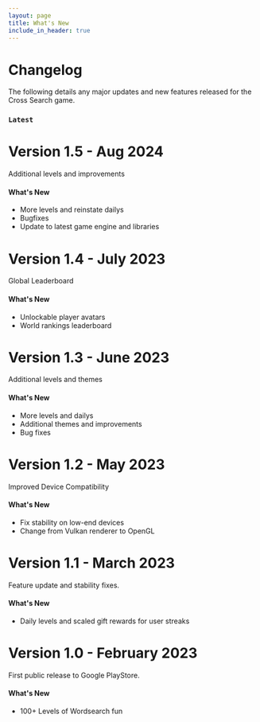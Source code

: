 ```yaml
---
layout: page
title: What's New
include_in_header: true
---
```


# Changelog
The following details any major updates and new features released for the Cross Search game.
<br>

### `Latest`
# **Version 1.5** - Aug 2024
Additional levels and improvements

#### What's New
- More levels and reinstate dailys
- Bugfixes
- Update to latest game engine and libraries

# **Version 1.4** - July 2023
Global Leaderboard

#### What's New
- Unlockable player avatars
- World rankings leaderboard

# **Version 1.3** - June 2023
Additional levels and themes

#### What's New
- More levels and dailys
- Additional themes and improvements
- Bug fixes

# **Version 1.2** - May 2023
Improved Device Compatibility

#### What's New
- Fix stability on low-end devices
- Change from Vulkan renderer to OpenGL

# **Version 1.1** - March 2023
Feature update and stability fixes.

#### What's New
- Daily levels and scaled gift rewards for user streaks

# **Version 1.0** - February 2023
First public release to Google PlayStore.

#### What's New
- 100+ Levels of Wordsearch fun


